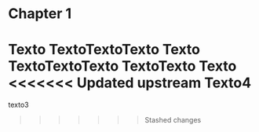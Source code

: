 # Chapter 1

Texto
TextoTextoTexto
Texto
TextoTextoTexto
TextoTexto
Texto
<<<<<<< Updated upstream
Texto4
=======
texto3
>>>>>>> Stashed changes
